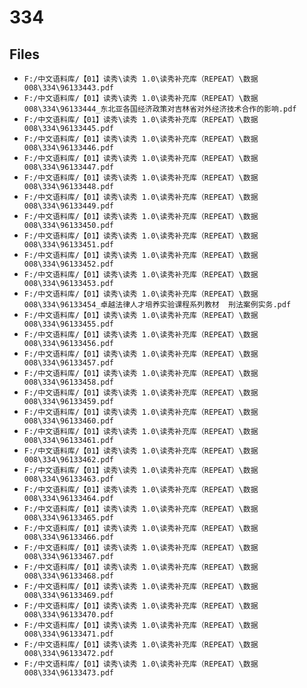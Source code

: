 # 334

## Files

- `F:/中文语料库/【01】读秀\读秀 1.0\读秀补充库（REPEAT）\数据008\334\96133443.pdf`
- `F:/中文语料库/【01】读秀\读秀 1.0\读秀补充库（REPEAT）\数据008\334\96133444_东北亚各国经济政策对吉林省对外经济技术合作的影响.pdf`
- `F:/中文语料库/【01】读秀\读秀 1.0\读秀补充库（REPEAT）\数据008\334\96133445.pdf`
- `F:/中文语料库/【01】读秀\读秀 1.0\读秀补充库（REPEAT）\数据008\334\96133446.pdf`
- `F:/中文语料库/【01】读秀\读秀 1.0\读秀补充库（REPEAT）\数据008\334\96133447.pdf`
- `F:/中文语料库/【01】读秀\读秀 1.0\读秀补充库（REPEAT）\数据008\334\96133448.pdf`
- `F:/中文语料库/【01】读秀\读秀 1.0\读秀补充库（REPEAT）\数据008\334\96133449.pdf`
- `F:/中文语料库/【01】读秀\读秀 1.0\读秀补充库（REPEAT）\数据008\334\96133450.pdf`
- `F:/中文语料库/【01】读秀\读秀 1.0\读秀补充库（REPEAT）\数据008\334\96133451.pdf`
- `F:/中文语料库/【01】读秀\读秀 1.0\读秀补充库（REPEAT）\数据008\334\96133452.pdf`
- `F:/中文语料库/【01】读秀\读秀 1.0\读秀补充库（REPEAT）\数据008\334\96133453.pdf`
- `F:/中文语料库/【01】读秀\读秀 1.0\读秀补充库（REPEAT）\数据008\334\96133454_卓越法律人才培养实验课程系列教材  刑法案例实务.pdf`
- `F:/中文语料库/【01】读秀\读秀 1.0\读秀补充库（REPEAT）\数据008\334\96133455.pdf`
- `F:/中文语料库/【01】读秀\读秀 1.0\读秀补充库（REPEAT）\数据008\334\96133456.pdf`
- `F:/中文语料库/【01】读秀\读秀 1.0\读秀补充库（REPEAT）\数据008\334\96133457.pdf`
- `F:/中文语料库/【01】读秀\读秀 1.0\读秀补充库（REPEAT）\数据008\334\96133458.pdf`
- `F:/中文语料库/【01】读秀\读秀 1.0\读秀补充库（REPEAT）\数据008\334\96133459.pdf`
- `F:/中文语料库/【01】读秀\读秀 1.0\读秀补充库（REPEAT）\数据008\334\96133460.pdf`
- `F:/中文语料库/【01】读秀\读秀 1.0\读秀补充库（REPEAT）\数据008\334\96133461.pdf`
- `F:/中文语料库/【01】读秀\读秀 1.0\读秀补充库（REPEAT）\数据008\334\96133462.pdf`
- `F:/中文语料库/【01】读秀\读秀 1.0\读秀补充库（REPEAT）\数据008\334\96133463.pdf`
- `F:/中文语料库/【01】读秀\读秀 1.0\读秀补充库（REPEAT）\数据008\334\96133464.pdf`
- `F:/中文语料库/【01】读秀\读秀 1.0\读秀补充库（REPEAT）\数据008\334\96133465.pdf`
- `F:/中文语料库/【01】读秀\读秀 1.0\读秀补充库（REPEAT）\数据008\334\96133466.pdf`
- `F:/中文语料库/【01】读秀\读秀 1.0\读秀补充库（REPEAT）\数据008\334\96133467.pdf`
- `F:/中文语料库/【01】读秀\读秀 1.0\读秀补充库（REPEAT）\数据008\334\96133468.pdf`
- `F:/中文语料库/【01】读秀\读秀 1.0\读秀补充库（REPEAT）\数据008\334\96133469.pdf`
- `F:/中文语料库/【01】读秀\读秀 1.0\读秀补充库（REPEAT）\数据008\334\96133470.pdf`
- `F:/中文语料库/【01】读秀\读秀 1.0\读秀补充库（REPEAT）\数据008\334\96133471.pdf`
- `F:/中文语料库/【01】读秀\读秀 1.0\读秀补充库（REPEAT）\数据008\334\96133472.pdf`
- `F:/中文语料库/【01】读秀\读秀 1.0\读秀补充库（REPEAT）\数据008\334\96133473.pdf`
